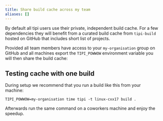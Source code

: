 ```yaml
---
title: Share build cache across my team
aliases: []
---
```


By default all tipi users use their private, independent build cache.
For a few dependencies they will benefit from a curated build cache from `tipi-build` hosted on GitHub that includes short list of projects.

Provided all team members have access to your `my-organisation` group on GitHub and all machines export the `TIPI_POWWOW` environment variable you will then share the build cache:

## Testing cache with one build

During setup we recommend that you run a build like this from your machine:

```
TIPI_POWWOW=my-organisation time tipi -t linux-cxx17 build .
```

Afterwards run the same command on a coworkers machine and enjoy the speedup.
